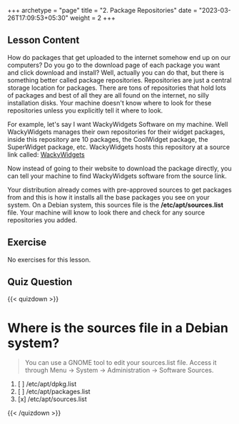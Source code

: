 +++
archetype = "page"
title = "2. Package Repositories"
date = "2023-03-26T17:09:53+05:30"
weight = 2
+++

## Lesson Content

How do packages that get uploaded to the internet somehow end up on our computers? Do you go to the download page of each package you want and click download and install? Well, actually you can do that, but there is something better called package repositories. Repositories are just a central storage location for packages. There are tons of repositories that hold lots of packages and best of all they are all found on the internet, no silly installation disks. Your machine doesn't know where to look for these repositories unless you explicitly tell it where to look.

For example, let's say I want WackyWidgets Software on my machine. Well WackyWidgets manages their own repositories for their widget packages, inside this repository are 10 packages, the CoolWidget package, the SuperWidget package, etc. WackyWidgets hosts this repository at a source link called: [WackyWidgets](http://download.widgets/linux/deb/)

Now instead of going to their website to download the package directly, you can tell your machine to find WackyWidgets software from the source link. 

Your distribution already comes with pre-approved sources to get packages from and this is how it installs all the base packages you see on your system. On a Debian system, this sources file is the **/etc/apt/sources.list** file. Your machine will know to look there and check for any source repositories you added. 

## Exercise

No exercises for this lesson.

## Quiz Question

{{< quizdown >}}

# Where is the sources file in a Debian system?

> You can use a GNOME tool to edit your sources.list file. Access it through Menu → System → Administration → Software Sources.

1. [ ] /etc/apt/dpkg.list
2. [ ] /etc/apt/packages.list
3. [x] /etc/apt/sources.list

{{< /quizdown >}}
